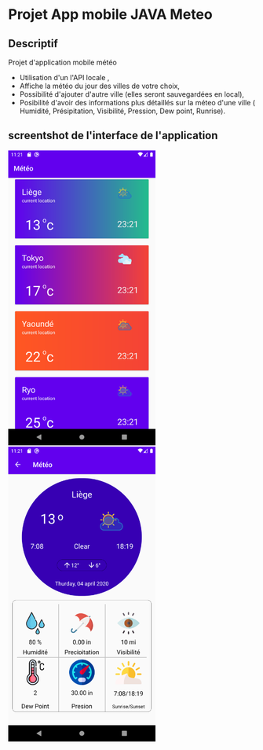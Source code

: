 # Projet App mobile JAVA  Meteo
## Descriptif
Projet d'application mobile météo

* Utilisation d'un l'API locale ,
* Affiche la météo du jour  des villes de votre choix,
* Possibilité d'ajouter d'autre ville (elles seront sauvegardées en local),
* Posibilité d'avoir des informations plus détaillés sur la méteo d'une ville ( Humidité, Présipitation, Visibilité, Pression, Dew point, Runrise).

## screentshot de l'interface de l'application 
<img src="image_readme/Screenshot_1588634504.png" width =300 >
<img src="image_readme/Screenshot_1588634509.png" width =300 >
